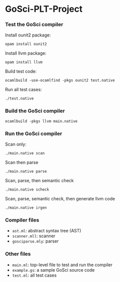 # GoSci-PLT-Project

### Test the GoSci compiler
Install ounit2 package:
```
opam install ounit2
```

Install llvm package:
```
opam install llvm
```

Build test code:
```
ocamlbuild -use-ocamlfind -pkgs ounit2 test.native
```

Run all test cases:
```
./test.native
```

### Build the GoSci compiler

```
ocamlbuild -pkgs llvm main.native
```

### Run the GoSci compiler

Scan only:
```
./main.native scan
```

Scan then parse
```
./main.native parse
```

Scan, parse, then semantic check
```
./main.native scheck
```

Scan, parse, semantic check, then generate llvm code
```
./main.native irgen
```

### Compiler files
-  `ast.ml`: abstract syntax tree (AST)
-  `scanner.mll`: scanner
-  `gosciparse.mly`: parser

### Other files

- `main.ml`: top-level file to test and run the compiler
- `example.gs`: a sample GoSci source code
- `test.ml`: all test cases